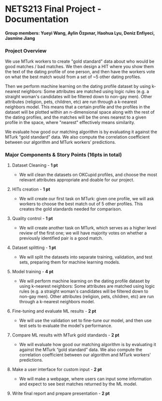 # NETS213 Final Project - Documentation
#### Group members: Yueyi Wang, Aylin Özpınar, Haohua Lyu, Deniz Enfiyeci, Jasmine Jiang

### Project Overview
We use MTurk workers to create "gold standard" data about who would be good matches / bad matches. We then design a HIT where you show them the text of the dating profile of one person, and then have the workers vote on what the best match would from a set of ~5 other dating profiles.

Then we perform machine learning on the dating profile dataset by using k-nearest neighbors: Some attributes are matched using logic rules (e.g. a straight woman's candidates will be filtered down to non-gay men). Other attributes (religion, pets, children, etc) are run through a k-nearest neighbors model. This means that a certain profile and the profiles in the dataset will be plotted within an n-dimensional space along with the rest of the dating profiles, and the matches will be the ones nearest to a given profile in the space, where "nearest" effectively means similarity.

We evaluate how good our matching algorithm is by evaluating it against the MTurk “gold standard” data. We also compute the correlation coefficient between our algorithm and MTurk workers’ predictions.

### Major Components & Story Points (16pts in total)
1. Dataset Cleaning - __1 pt__
   - We will clean the datasets on OKCupid profiles, and choose the most relevant attributes appropriate and doable for our project.

2. HITs creation - __1 pt__
   - We will create our first task on MTurk: given one profile, we will ask workers to choose the best match out of 5 other profiles. This creates the gold standards needed for comparison.

3. Quality control - __1 pt__
   - We will create another task on MTurk, which serves as a higher level review of the first one; we will have majority votes on whether a previously identified pair is a good match.

4. Dataset splitting - __1 pt__
   - We will split the datasets into separate training, validation, and test sets, preparing them for machine learning models.

5. Model training - __4 pt__
   - We will perform machine learning on the dating profile dataset by using k-nearest neighbors: Some attributes are matched using logic rules (e.g. a straight woman's candidates will be filtered down to non-gay men). Other attributes (religion, pets, children, etc) are run through a k-nearest neighbors model.

6. Fine-tuning and evaluate ML results - __2 pt__
   - We will use the validation set to fine-tune our model, and then use test sets to evaluate the model's performance.

7. Compare ML results with MTurk gold standards - __2 pt__
   - We will evaluate how good our matching algorithm is by evaluating it against the MTurk “gold standard” data. We also compute the correlation coefficient between our algorithm and MTurk workers’ predictions.

8. Make a user interface for custom input - __2 pt__
   - We will make a webpage, where users can input some information and expect to see best matches returned by the ML model.

9. Write final report and prepare presentation - __2 pt__
